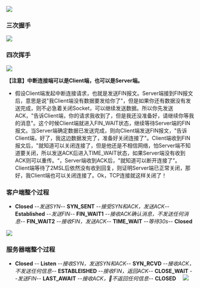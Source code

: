![](http://hi.csdn.net/attachment/201108/7/0_131271823564Rx.gif)
### 三次握手
![](http://img.blog.csdn.net/20170104214009596?watermark/2/text/aHR0cDovL2Jsb2cuY3Nkbi5uZXQvd2h1c2xlaQ==/font/5a6L5L2T/fontsize/400/fill/I0JBQkFCMA==/dissolve/70/gravity/Center)


### 四次挥手
![](http://hi.csdn.net/attachment/201108/7/0_1312718564tZXD.gif)

**【注意】中断连接端可以是Client端，也可以是Server端。**
- 假设Client端发起中断连接请求，也就是发送FIN报文。Server端接到FIN报文后，意思是说"我Client端没有数据要发给你了"，但是如果你还有数据没有发送完成，则不必急着关闭Socket，可以继续发送数据。所以你先发送ACK，"告诉Client端，你的请求我收到了，但是我还没准备好，请继续你等我的消息"。这个时候Client端就进入FIN_WAIT状态，继续等待Server端的FIN报文。当Server端确定数据已发送完成，则向Client端发送FIN报文，"告诉Client端，好了，我这边数据发完了，准备好关闭连接了"。Client端收到FIN报文后，"就知道可以关闭连接了，但是他还是不相信网络，怕Server端不知道要关闭，所以发送ACK后进入TIME_WAIT状态，如果Server端没有收到ACK则可以重传。“，Server端收到ACK后，"就知道可以断开连接了"。Client端等待了2MSL后依然没有收到回复，则证明Server端已正常关闭，那好，我Client端也可以关闭连接了。Ok，TCP连接就这样关闭了！

### 客户端整个过程
- **Closed** --*发送SYN*-- **SYN_SENT** --*接受SYN和ACK，发送ACK*-- **Established** --*发送FIN*--  **FIN_WAIT1** --*接收ACK确认消息，不发送任何消息*-- **FIN_WAIT2** --*接收FIN，发送ACK*-- **TIME_WAIT** --*等待30s*-- **Closed**

![](http://hi.csdn.net/attachment/201108/7/0_1312719804oSkK.gif)

### 服务器端整个过程
- **Closed** -- **Listen** --*接收SYN，发送SYN和ACK*--  **SYN_RCVD** --*接收ACK，不发送任何信息*-- **ESTABLEISHED** --*接收FIN，返回ACK*-- **CLOSE_WAIT** --*发送FIN*-- **LAST_AWAIT** --*接收ACK，不返回任何信息*-- **CLOSED**
　![](http://hi.csdn.net/attachment/201108/7/0_1312719833030b.gif)


